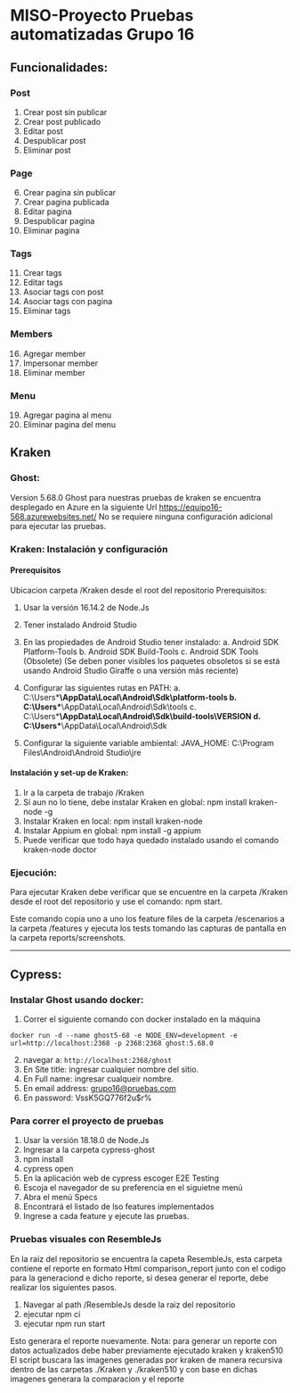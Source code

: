 # MISO-Proyecto Pruebas automatizadas Grupo 16

## Funcionalidades:

### Post

1. Crear post sin publicar
2. Crear post publicado
3. Editar post
4. Despublicar post
5. Eliminar post

### Page

6. Crear pagina sin publicar
7. Crear pagina publicada
8. Editar pagina
9. Despublicar pagina
10. Eliminar pagina

### Tags

11. Crear tags
12. Editar tags
13. Asociar tags con post
14. Asociar tags con pagina
15. Eliminar tags

### Members

16. Agregar member
17. Impersonar member
18. Eliminar member

### Menu

19. Agregar pagina al menu
20. Eliminar pagina del menu

## Kraken

### Ghost:

Version 5.68.0
Ghost para nuestras pruebas de kraken se encuentra desplegado en Azure en la siguiente Url https://equipo16-568.azurewebsites.net/
No se requiere ninguna configuración adicional para ejecutar las pruebas.

### Kraken: Instalación y configuración

#### Prerequisitos

Ubicacion carpeta /Kraken desde el root del repositorio
Prerequisitos:

1. Usar la versión 16.14.2 de Node.Js
2. Tener instalado Android Studio
3. En las propiedades de Android Studio tener instalado:
   a. Android SDK Platform-Tools
   b. Android SDK Build-Tools
   c. Android SDK Tools (Obsolete) (Se deben poner visibles los paquetes obsoletos si se está usando Android Studio Giraffe o una versión más reciente)

4. Configurar las siguientes rutas en PATH:
   a. C:\Users\***\AppData\Local\Android\Sdk\platform-tools
   b. C:\Users\***\AppData\Local\Android\Sdk\tools
   c. C:\Users\***\AppData\Local\Android\Sdk\build-tools\VERSION
   d. C:\Users\***\AppData\Local\Android\Sdk

5. Configurar la siguiente variable ambiental:
   JAVA_HOME: C:\Program Files\Android\Android Studio\jre

#### Instalación y set-up de Kraken:

1. Ir a la carpeta de trabajo /Kraken
2. Sí aun no lo tiene, debe instalar Kraken en global: npm install kraken-node -g
3. Instalar Kraken en local: npm install kraken-node
4. Instalar Appium en global: npm install -g appium
5. Puede verificar que todo haya quedado instalado usando el comando kraken-node doctor

### Ejecución:

Para ejecutar Kraken debe verificar que se encuentre en la carpeta /Kraken desde el root del repositorio y
use el comando: npm start.

Este comando copia uno a uno los feature files de la carpeta /escenarios a la carpeta /features y ejecuta los tests tomando las capturas de pantalla en la carpeta reports/screenshots.

---

## Cypress:

### Instalar Ghost usando docker:

1. Correr el siguiente comando con docker instalado en la máquina

```shell
docker run -d --name ghost5-68 -e NODE_ENV=development -e url=http://localhost:2368 -p 2368:2368 ghost:5.68.0
```

2. navegar a: `http://localhost:2368/ghost`
3. En Site title: ingresar cualquier nombre del sitio.
4. En Full name: ingresar cualqueir nombre.
5. En email address: grupo16@pruebas.com
6. En password: VssK5GQ776f2u$r%

### Para correr el proyecto de pruebas

1. Usar la versión 18.18.0 de Node.Js
2. Ingresar a la carpeta cypress-ghost
3. npm install
4. cypress open
5. En la aplicación web de cypress escoger E2E Testing
6. Escoja el navegador de su preferencia en el siguietne menú
7. Abra el menú Specs
8. Encontrará el listado de lso features implementados
9. Ingrese a cada feature y ejecute las pruebas.


### Pruebas visuales con ResembleJs

En la raiz del repositorio se encuentra la capeta ResembleJs, esta carpeta contiene el reporte en formato Html comparison_report
junto con el codigo para la generaciond e dicho reporte, si desea generar el reporte, debe realizar los siguientes pasos.
1. Navegar al path /ResembleJs desde la raiz del repositorio
2. ejecutar npm ci
3. ejecutar npm run start

Esto generara el reporte nuevamente.
Nota: para generar un reporte con datos actualizados debe haber previamente ejecutado kraken y kraken510
El script buscara las imagenes generadas por kraken de manera recursiva dentro de las carpetas ./Kraken y  ./kraken510
y con base en dichas imagenes generara la comparacion y el reporte